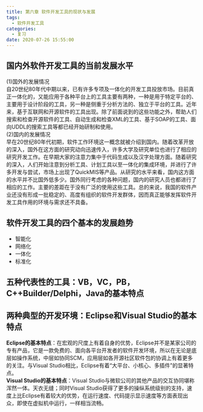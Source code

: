 ```yaml
---
title: 第六章 软件开发工具的现状与发展
tags:
  - 软件开发工具
categories:
  - 复习
date: 2020-07-26 15:55:00
---
```

## 国内外软件开发工具的当前发展水平
(1)国外的发展情况  
自20世纪80年代中期以来，已有许多专项及一体化的开发工具投放市场。目前真正一体化的，又能应用于各种平台上的工具主要有两种，一种是用于特定平台的、主要用于设计阶段的工具，另一种是侧重于分析方法的、独立于平台的工具。近年来，基于互联网和开源软件的工具出现。除了前面说到的这些功能之外，帮助人们搜索和检查开源软件的工具、自动生成和检查XML的工具、基于SOAP的工具、面向UDDL的搜索工具等都已经开始研制和使用。  
(2)国内的发展情况  
早在20世纪80年代初期，软件工作环境这一概念就被介绍到国内。随着改革开放的深入，国外在这方面的研究动向迅速传入，许多大学及研究单位也进行了相应的研究开发工作。在早期大家的注意力集中于代码生成以及汉字处理方面。随着研究的深入，人们开始注意到分析工具、计划工具以至一体化的集成环境，并进行了许多开发与尝试，市场上出现了QuickMIS等产品。从研究的水平来看，国内这方面的水平并不比国外低多少。国外同行考虑的各种问题，国内的研究人员也都进行了相应的工作。主要的差距在于没有广泛的使用这些工具。总的来说，我国的软件产业还没有形成一批稳定的、高度有组织的软件开发群体，因而真正能够发挥软件开发工具作用的环境与需求还不具备。
## 软件开发工具的四个基本的发展趋势
- 智能化
- 网络化
- 一体化
- 标准化
## 五种代表性的工具：VB，VC，PB，C++Builder/Delphi，Java的基本特点
## 两种典型的开发环境：Eclipse和Visual Studio的基本特点
**Eclipse的基本特点**：在宏观的尺度上有着自身的优势，Eclipse并不是某家公司的专有产品，它是一款免费的、面向各平台开发者的软件开发环境，所以在无论是底层如操作系统，中层如协同SCM，应用层如各开源社区软件包的协调上有着更多的关注。与Visual Studio相比，Eclipse有着“大平台、小核心、多插件”的显著特点。  
**Visual Studio的基本特点**：Visual Studio与微软公司的其他产品的交互协同堪称浑然一体。天衣无缝；同时Visual Studio获得了更多的操纵系统级别的支持，速度上比Eclipse有着较大的优势，在运行速度、代码提示显示速度等方面表现出众，即使在虚拟机中运行，一样相当流畅。
